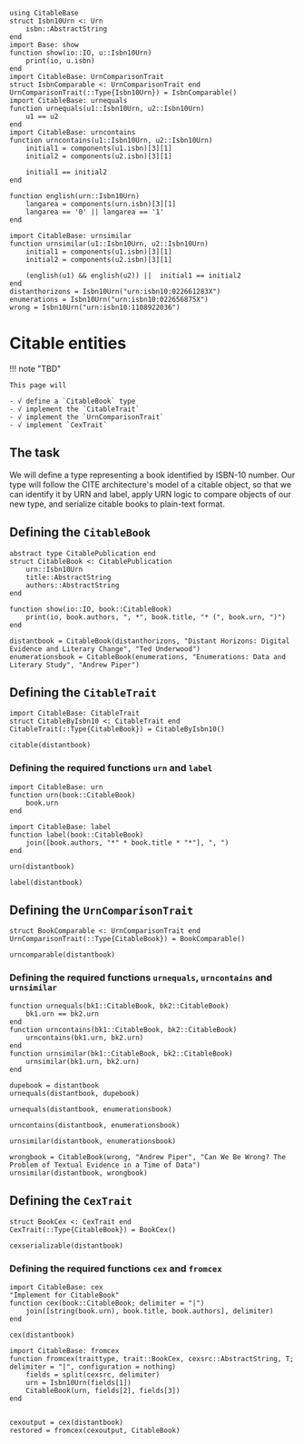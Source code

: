 ```@setup book
using CitableBase
struct Isbn10Urn <: Urn
    isbn::AbstractString
end
import Base: show
function show(io::IO, u::Isbn10Urn)
    print(io, u.isbn)
end
import CitableBase: UrnComparisonTrait
struct IsbnComparable <: UrnComparisonTrait end
UrnComparisonTrait(::Type{Isbn10Urn}) = IsbnComparable()
import CitableBase: urnequals
function urnequals(u1::Isbn10Urn, u2::Isbn10Urn)
    u1 == u2
end
import CitableBase: urncontains
function urncontains(u1::Isbn10Urn, u2::Isbn10Urn)
    initial1 = components(u1.isbn)[3][1]
    initial2 = components(u2.isbn)[3][1]

    initial1 == initial2
end

function english(urn::Isbn10Urn)
    langarea = components(urn.isbn)[3][1]
    langarea == '0' || langarea == '1'
end

import CitableBase: urnsimilar
function urnsimilar(u1::Isbn10Urn, u2::Isbn10Urn)
    initial1 = components(u1.isbn)[3][1]
    initial2 = components(u2.isbn)[3][1]

    (english(u1) && english(u2)) ||  initial1 == initial2
end
distanthorizons = Isbn10Urn("urn:isbn10:022661283X")
enumerations = Isbn10Urn("urn:isbn10:022656875X")
wrong = Isbn10Urn("urn:isbn10:1108922036")
```
# Citable entities


!!! note "TBD"

    This page will 
    
    - √ define a `CitableBook` type
    - √ implement the `CitableTrait`
    - √ implement the `UrnComparisonTrait`
    - √ implement `CexTrait`


## The task

We will define a type representing a book identified by ISBN-10 number.  Our type will follow the CITE architecture's model of a citable object, so that we can identify it by URN and label, apply URN logic to compare objects of our new type, and serialize citable books to plain-text format.


## Defining the `CitableBook`



```@example book
abstract type CitablePublication end
struct CitableBook <: CitablePublication
    urn::Isbn10Urn
    title::AbstractString
    authors::AbstractString
end
```

```@example book
function show(io::IO, book::CitableBook)
    print(io, book.authors, ", *", book.title, "* (", book.urn, ")")
end
```


```@example book
distantbook = CitableBook(distanthorizons, "Distant Horizons: Digital Evidence and Literary Change", "Ted Underwood")
enumerationsbook = CitableBook(enumerations, "Enumerations: Data and Literary Study", "Andrew Piper")
```

## Defining the `CitableTrait`




```@example book
import CitableBase: CitableTrait
struct CitableByIsbn10 <: CitableTrait end
CitableTrait(::Type{CitableBook}) = CitableByIsbn10()
```


```@example book
citable(distantbook)
```

### Defining the required functions `urn` and `label`


```@example book
import CitableBase: urn
function urn(book::CitableBook)
    book.urn
end

import CitableBase: label
function label(book::CitableBook)
    join([book.authors, "*" * book.title * "*"], ", ")
end
```

```@example book
urn(distantbook)
```


```@example book
label(distantbook)
```

## Defining the `UrnComparisonTrait`

```@example book
struct BookComparable <: UrnComparisonTrait end
UrnComparisonTrait(::Type{CitableBook}) = BookComparable()
```

```@example book
urncomparable(distantbook)
```

### Defining the required functions `urnequals`, `urncontains` and `urnsimilar`

```@example book
function urnequals(bk1::CitableBook, bk2::CitableBook)
    bk1.urn == bk2.urn
end
function urncontains(bk1::CitableBook, bk2::CitableBook)
    urncontains(bk1.urn, bk2.urn)
end
function urnsimilar(bk1::CitableBook, bk2::CitableBook)
    urnsimilar(bk1.urn, bk2.urn)
end
```

```@example book
dupebook = distantbook
urnequals(distantbook, dupebook)
```

```@example book
urnequals(distantbook, enumerationsbook)
```



```@example book
urncontains(distantbook, enumerationsbook)
```

```@example book
urnsimilar(distantbook, enumerationsbook)
```


```@example book
wrongbook = CitableBook(wrong, "Andrew Piper", "Can We Be Wrong? The Problem of Textual Evidence in a Time of Data")
urnsimilar(distantbook, wrongbook)
```



## Defining the `CexTrait`


```@example book
struct BookCex <: CexTrait end
CexTrait(::Type{CitableBook}) = BookCex()
```

```@example book
cexserializable(distantbook)
```





### Defining the required functions `cex` and `fromcex`

```@example book
import CitableBase: cex
"Implement for CitableBook"
function cex(book::CitableBook; delimiter = "|")
    join([string(book.urn), book.title, book.authors], delimiter)
end
```

```@example book
cex(distantbook)
```


```@example book
import CitableBase: fromcex
function fromcex(traittype, trait::BookCex, cexsrc::AbstractString, T; delimiter = "|", configuration = nothing)
    fields = split(cexsrc, delimiter)
    urn = Isbn10Urn(fields[1])
    CitableBook(urn, fields[2], fields[3])
end


```



```@example book
cexoutput = cex(distantbook)
restored = fromcex(cexoutput, CitableBook)
```


